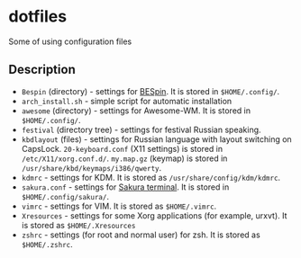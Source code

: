dotfiles
========

Some of using configuration files

Description
-----------
* `Bespin` (directory) - settings for [BESpin](http://kde-look.org/content/show.php/Bespin?content=63928). It is stored in `$HOME/.config/`.
* `arch_install.sh` - simple script for automatic installation
* `awesome` (directory) - settings for Awesome-WM. It is stored in `$HOME/.config/`.
* `festival` (directory tree) - settings for festival Russian speaking.
* `kbdlayout` (files) - settings for Russian language with layout switching on CapsLock. `20-keyboard.conf` (X11 settings) is stored in `/etc/X11/xorg.conf.d/`. `my.map.gz` (keymap) is stored in `/usr/share/kbd/keymaps/i386/qwerty`.
* `kdmrc` - settings for KDM. It is stored as `/usr/share/config/kdm/kdmrc`.
* `sakura.conf` - settings for [Sakura terminal](https://launchpad.net/sakura). It is stored in `$HOME/.config/sakura/`.
* `vimrc` - settings for VIM. It is stored as `$HOME/.vimrc`.
* `Xresources` - settings for some Xorg applications (for example, urxvt). It is stored as `$HOME/.Xresources`
* `zshrc` - settings (for root and normal user) for zsh. It is stored as `$HOME/.zshrc`.
